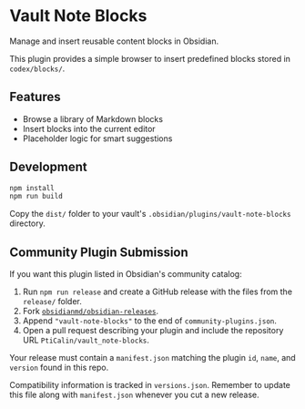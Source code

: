 # Vault Note Blocks

Manage and insert reusable content blocks in Obsidian.

This plugin provides a simple browser to insert predefined blocks stored in `codex/blocks/`.

## Features

- Browse a library of Markdown blocks
- Insert blocks into the current editor
- Placeholder logic for smart suggestions

## Development

```bash
npm install
npm run build
```

Copy the `dist/` folder to your vault's `.obsidian/plugins/vault-note-blocks` directory.

## Community Plugin Submission

If you want this plugin listed in Obsidian's community catalog:

1. Run `npm run release` and create a GitHub release with the files from the `release/` folder.
2. Fork [`obsidianmd/obsidian-releases`](https://github.com/obsidianmd/obsidian-releases).
3. Append `"vault-note-blocks"` to the end of `community-plugins.json`.
4. Open a pull request describing your plugin and include the repository URL `PtiCalin/vault_note-blocks`.

Your release must contain a `manifest.json` matching the plugin `id`, `name`, and `version` found in this repo.

Compatibility information is tracked in `versions.json`. Remember to update this file along with `manifest.json` whenever you cut a new release.
